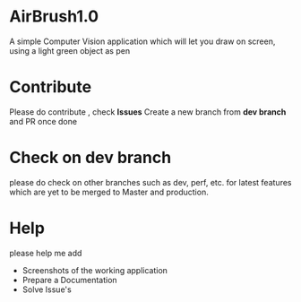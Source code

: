 # AirBrush1.0
A simple Computer Vision application which will let you draw on screen, using a light green object as pen

# Contribute
Please do contribute , check <b>Issues</b> Create a new branch from <b> dev branch </b> and PR once done

# Check on dev branch
please do check on other branches such as dev, perf, etc. for latest features which are yet to be merged to Master and production.

# Help
please help me add <br>
<nbsp> <ul>
            <li> Screenshots of the working application </li>
            <li> Prepare a Documentation </li>
            <li> Solve Issue's </li> 
       </ul>